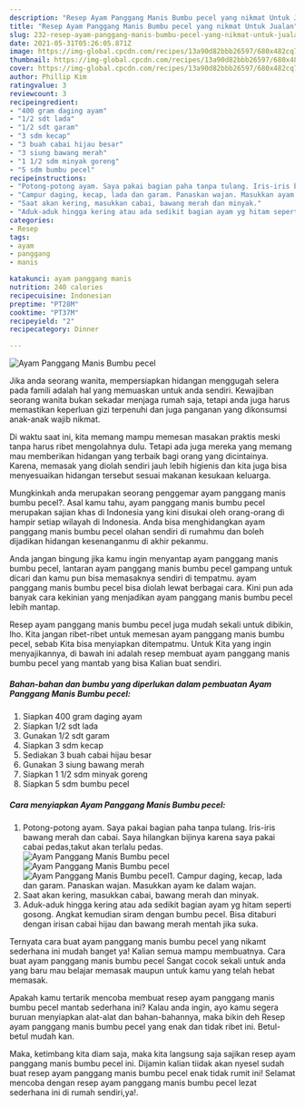 ```yaml
---
description: "Resep Ayam Panggang Manis Bumbu pecel yang nikmat Untuk Jualan"
title: "Resep Ayam Panggang Manis Bumbu pecel yang nikmat Untuk Jualan"
slug: 232-resep-ayam-panggang-manis-bumbu-pecel-yang-nikmat-untuk-jualan
date: 2021-05-31T05:26:05.871Z
image: https://img-global.cpcdn.com/recipes/13a90d82bbb26597/680x482cq70/ayam-panggang-manis-bumbu-pecel-foto-resep-utama.jpg
thumbnail: https://img-global.cpcdn.com/recipes/13a90d82bbb26597/680x482cq70/ayam-panggang-manis-bumbu-pecel-foto-resep-utama.jpg
cover: https://img-global.cpcdn.com/recipes/13a90d82bbb26597/680x482cq70/ayam-panggang-manis-bumbu-pecel-foto-resep-utama.jpg
author: Phillip Kim
ratingvalue: 3
reviewcount: 3
recipeingredient:
- "400 gram daging ayam"
- "1/2 sdt lada"
- "1/2 sdt garam"
- "3 sdm kecap"
- "3 buah cabai hijau besar"
- "3 siung bawang merah"
- "1 1/2 sdm minyak goreng"
- "5 sdm bumbu pecel"
recipeinstructions:
- "Potong-potong ayam. Saya pakai bagian paha tanpa tulang. Iris-iris bawang merah dan cabai. Saya hilangkan bijinya karena saya pakai cabai pedas,takut akan terlalu pedas."
- "Campur daging, kecap, lada dan garam. Panaskan wajan. Masukkan ayam ke dalam wajan."
- "Saat akan kering, masukkan cabai, bawang merah dan minyak."
- "Aduk-aduk hingga kering atau ada sedikit bagian ayam yg hitam seperti gosong. Angkat kemudian siram dengan bumbu pecel. Bisa ditaburi dengan irisan cabai hijau dan bawang merah mentah jika suka."
categories:
- Resep
tags:
- ayam
- panggang
- manis

katakunci: ayam panggang manis 
nutrition: 240 calories
recipecuisine: Indonesian
preptime: "PT28M"
cooktime: "PT37M"
recipeyield: "2"
recipecategory: Dinner

---
```



![Ayam Panggang Manis Bumbu pecel](https://img-global.cpcdn.com/recipes/13a90d82bbb26597/680x482cq70/ayam-panggang-manis-bumbu-pecel-foto-resep-utama.jpg)

Jika anda seorang wanita, mempersiapkan hidangan menggugah selera pada famili adalah hal yang memuaskan untuk anda sendiri. Kewajiban seorang  wanita bukan sekadar menjaga rumah saja, tetapi anda juga harus memastikan keperluan gizi terpenuhi dan juga panganan yang dikonsumsi anak-anak wajib nikmat.

Di waktu  saat ini, kita memang mampu memesan masakan praktis meski tanpa harus ribet mengolahnya dulu. Tetapi ada juga mereka yang memang mau memberikan hidangan yang terbaik bagi orang yang dicintainya. Karena, memasak yang diolah sendiri jauh lebih higienis dan kita juga bisa menyesuaikan hidangan tersebut sesuai makanan kesukaan keluarga. 



Mungkinkah anda merupakan seorang penggemar ayam panggang manis bumbu pecel?. Asal kamu tahu, ayam panggang manis bumbu pecel merupakan sajian khas di Indonesia yang kini disukai oleh orang-orang di hampir setiap wilayah di Indonesia. Anda bisa menghidangkan ayam panggang manis bumbu pecel olahan sendiri di rumahmu dan boleh dijadikan hidangan kesenanganmu di akhir pekanmu.

Anda jangan bingung jika kamu ingin menyantap ayam panggang manis bumbu pecel, lantaran ayam panggang manis bumbu pecel gampang untuk dicari dan kamu pun bisa memasaknya sendiri di tempatmu. ayam panggang manis bumbu pecel bisa diolah lewat berbagai cara. Kini pun ada banyak cara kekinian yang menjadikan ayam panggang manis bumbu pecel lebih mantap.

Resep ayam panggang manis bumbu pecel juga mudah sekali untuk dibikin, lho. Kita jangan ribet-ribet untuk memesan ayam panggang manis bumbu pecel, sebab Kita bisa menyiapkan ditempatmu. Untuk Kita yang ingin menyajikannya, di bawah ini adalah resep membuat ayam panggang manis bumbu pecel yang mantab yang bisa Kalian buat sendiri.

<!--inarticleads1-->

##### Bahan-bahan dan bumbu yang diperlukan dalam pembuatan Ayam Panggang Manis Bumbu pecel:

1. Siapkan 400 gram daging ayam
1. Siapkan 1/2 sdt lada
1. Gunakan 1/2 sdt garam
1. Siapkan 3 sdm kecap
1. Sediakan 3 buah cabai hijau besar
1. Gunakan 3 siung bawang merah
1. Siapkan 1 1/2 sdm minyak goreng
1. Siapkan 5 sdm bumbu pecel




<!--inarticleads2-->

##### Cara menyiapkan Ayam Panggang Manis Bumbu pecel:

1. Potong-potong ayam. Saya pakai bagian paha tanpa tulang. Iris-iris bawang merah dan cabai. Saya hilangkan bijinya karena saya pakai cabai pedas,takut akan terlalu pedas.
<img src="https://img-global.cpcdn.com/steps/d2b0ae9fe7eec516/160x128cq70/ayam-panggang-manis-bumbu-pecel-langkah-memasak-1-foto.jpg" alt="Ayam Panggang Manis Bumbu pecel"><img src="https://img-global.cpcdn.com/steps/49c67770fa452ea4/160x128cq70/ayam-panggang-manis-bumbu-pecel-langkah-memasak-1-foto.jpg" alt="Ayam Panggang Manis Bumbu pecel"><img src="https://img-global.cpcdn.com/steps/fe63a07622cf0b80/160x128cq70/ayam-panggang-manis-bumbu-pecel-langkah-memasak-1-foto.jpg" alt="Ayam Panggang Manis Bumbu pecel">1. Campur daging, kecap, lada dan garam. Panaskan wajan. Masukkan ayam ke dalam wajan.
1. Saat akan kering, masukkan cabai, bawang merah dan minyak.
1. Aduk-aduk hingga kering atau ada sedikit bagian ayam yg hitam seperti gosong. Angkat kemudian siram dengan bumbu pecel. Bisa ditaburi dengan irisan cabai hijau dan bawang merah mentah jika suka.




Ternyata cara buat ayam panggang manis bumbu pecel yang nikamt sederhana ini mudah banget ya! Kalian semua mampu membuatnya. Cara buat ayam panggang manis bumbu pecel Sangat cocok sekali untuk anda yang baru mau belajar memasak maupun untuk kamu yang telah hebat memasak.

Apakah kamu tertarik mencoba membuat resep ayam panggang manis bumbu pecel mantab sederhana ini? Kalau anda ingin, ayo kamu segera buruan menyiapkan alat-alat dan bahan-bahannya, maka bikin deh Resep ayam panggang manis bumbu pecel yang enak dan tidak ribet ini. Betul-betul mudah kan. 

Maka, ketimbang kita diam saja, maka kita langsung saja sajikan resep ayam panggang manis bumbu pecel ini. Dijamin kalian tiidak akan nyesel sudah buat resep ayam panggang manis bumbu pecel enak tidak rumit ini! Selamat mencoba dengan resep ayam panggang manis bumbu pecel lezat sederhana ini di rumah sendiri,ya!.

